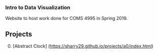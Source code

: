 ### Intro to Data Visualization

Website to host work done for COMS 4995 in Spring 2019.
<!-- 
### Markdown

Markdown is a lightweight and easy-to-use syntax for styling your writing. It includes conventions for

```markdown
Syntax highlighted code block

# Header 1
## Header 2
### Header 3

- Bulleted
- List

1. Numbered
2. List

**Bold** and _Italic_ and `Code` text

[Link](url) and ![Image](src)
``` -->

## Projects

0. [Abstract Clock] (https://sharry29.github.io/projects/a0/index.html)

